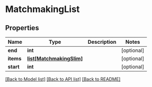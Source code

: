 # MatchmakingList

## Properties
Name | Type | Description | Notes
------------ | ------------- | ------------- | -------------
**end** | **int** |  | [optional] 
**items** | [**list[MatchmakingSlim]**](MatchmakingSlim.md) |  | [optional] 
**start** | **int** |  | [optional] 

[[Back to Model list]](../README.md#documentation-for-models) [[Back to API list]](../README.md#documentation-for-api-endpoints) [[Back to README]](../README.md)


